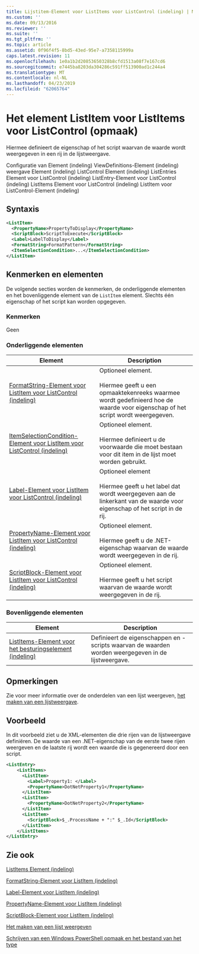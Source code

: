 ```yaml
---
title: Lijstitem-Element voor ListItems voor ListControl (indeling) | Microsoft Docs
ms.custom: ''
ms.date: 09/13/2016
ms.reviewer: ''
ms.suite: ''
ms.tgt_pltfrm: ''
ms.topic: article
ms.assetid: 0f96f4f5-8bd5-43ed-95e7-a7358115999a
caps.latest.revision: 11
ms.openlocfilehash: 1e0a1b2d20853650328b8cfd1513a08f7e167cd6
ms.sourcegitcommit: e7445ba8203da304286c591ff513900ad1c244a4
ms.translationtype: MT
ms.contentlocale: nl-NL
ms.lasthandoff: 04/23/2019
ms.locfileid: "62065764"
---
```

# <a name="listitem-element-for-listitems-for-listcontrol-format"></a>Het element ListItem voor ListItems voor ListControl (opmaak)

Hiermee definieert de eigenschap of het script waarvan de waarde wordt weergegeven in een rij in de lijstweergave.

Configuratie van Element (indeling) ViewDefinitions-Element (indeling) weergave Element (indeling) ListControl Element (indeling) ListEntries Element voor ListControl (indeling) ListEntry-Element voor ListControl (indeling) ListItems Element voor ListControl (indeling) ListItem voor ListControl-Element (indeling)

## <a name="syntax"></a>Syntaxis

```xml
<ListItem>
  <PropertyName>PropertyToDisplay</PropertyName>
  <ScriptBlock>ScriptToExecute</ScriptBlock>
  <Label>LabelToDisplay</Label>
  <FormatString>FormatPattern</FormatString>
  <ItemSelectionCondition>...</ItemSelectionCondition>
</ListItem>
```

## <a name="attributes-and-elements"></a>Kenmerken en elementen

De volgende secties worden de kenmerken, de onderliggende elementen en het bovenliggende element van de `ListItem` element. Slechts één eigenschap of het script kan worden opgegeven.

### <a name="attributes"></a>Kenmerken

Geen

### <a name="child-elements"></a>Onderliggende elementen

|Element|Description|
|-------------|-----------------|
|[FormatString-Element voor ListItem voor ListControl (indeling)](./formatstring-element-for-listitem-for-listcontrol-format.md)|Optioneel element.<br /><br /> Hiermee geeft u een opmaaktekenreeks waarmee wordt gedefinieerd hoe de waarde voor eigenschap of het script wordt weergegeven.|
|[ItemSelectionCondition-Element voor ListItem voor ListControl (indeling)](./itemselectioncondition-element-for-listitem-for-listcontrol-format.md)|Optioneel element.<br /><br /> Hiermee definieert u de voorwaarde die moet bestaan voor dit item in de lijst moet worden gebruikt.|
|[Label-Element voor ListItem voor ListControl (indeling)](./label-element-for-listitem-for-listcontrol-format.md)|Optioneel element<br /><br /> Hiermee geeft u het label dat wordt weergegeven aan de linkerkant van de waarde voor eigenschap of het script in de rij.|
|[PropertyName-Element voor ListItem voor ListControl (indeling)](./propertyname-element-for-listitem-for-listcontrol-format.md)|Optioneel element.<br /><br /> Hiermee geeft u de .NET-eigenschap waarvan de waarde wordt weergegeven in de rij.|
|[ScriptBlock-Element voor ListItem voor ListControl (indeling)](./scriptblock-element-for-listitem-for-listcontrol-format.md)|Optioneel element.<br /><br /> Hiermee geeft u het script waarvan de waarde wordt weergegeven in de rij.|

### <a name="parent-elements"></a>Bovenliggende elementen

|Element|Description|
|-------------|-----------------|
|[ListItems-Element voor het besturingselement (indeling)](./listitems-element-for-listentry-for-listcontrol-format.md)|Definieert de eigenschappen en -scripts waarvan de waarden worden weergegeven in de lijstweergave.|

## <a name="remarks"></a>Opmerkingen

Zie voor meer informatie over de onderdelen van een lijst weergeven, [het maken van een lijstweergave](./creating-a-list-view.md).

## <a name="example"></a>Voorbeeld

In dit voorbeeld ziet u de XML-elementen die drie rijen van de lijstweergave definiëren. De waarde van een .NET-eigenschap van de eerste twee rijen weergeven en de laatste rij wordt een waarde die is gegenereerd door een script.

```xml
<ListEntry>
    <ListItems>
      <ListItem>
        <Label>Property1: </Label>
        <PropertyName>DotNetProperty1</PropertyName>
      </ListItem>
      <ListItem>
        <PropertyName>DotNetProperty2</PropertyName>
      </ListItem>
      <ListItem>
        <ScriptBlock>$_.ProcessName + ":" $_.Id</ScriptBlock>
      </ListItem>
    </ListItems>
</ListEntry>

```

## <a name="see-also"></a>Zie ook

[ListItems Element (indeling)](./listitems-element-for-listentry-for-listcontrol-format.md)

[FormatString-Element voor ListItem (indeling)](./formatstring-element-for-listitem-for-listcontrol-format.md)

[Label-Element voor ListItem (indeling)](./label-element-for-listitem-for-listcontrol-format.md)

[PropertyName-Element voor ListItem (indeling)](./propertyname-element-for-listitem-for-listcontrol-format.md)

[ScriptBlock-Element voor ListItem (indeling)](./scriptblock-element-for-listitem-for-listcontrol-format.md)

[Het maken van een lijst weergeven](./creating-a-list-view.md)

[Schrijven van een Windows PowerShell opmaak en het bestand van het type](./writing-a-powershell-formatting-file.md)
